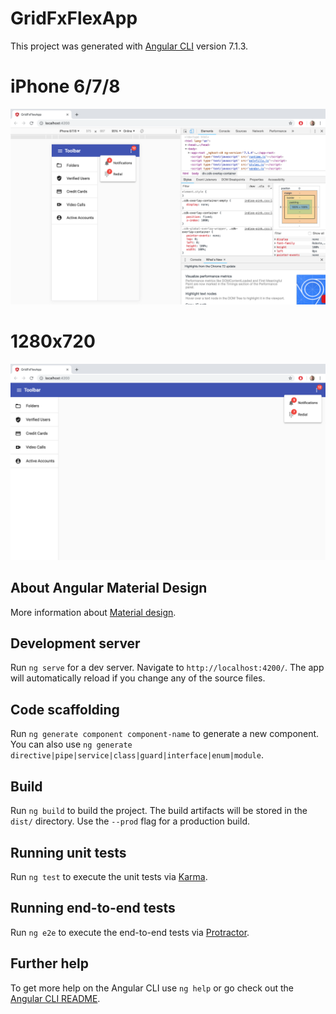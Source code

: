 # GridFxFlexApp

This project was generated with [Angular CLI](https://github.com/angular/angular-cli) version 7.1.3.

# iPhone 6/7/8
![Alt text](https://github.com/sercanparker/Angular-Samples/blob/master/Grid-FxFlex-App/src/assets/iphone6:7:8.png "Test Execution")

# 1280x720
![Alt text](https://github.com/sercanparker/Angular-Samples/blob/master/Grid-FxFlex-App/src/assets/1280x720.png "Test Execution")


## About Angular Material Design

More information about [Material design](https://material.angular.io/).

## Development server

Run `ng serve` for a dev server. Navigate to `http://localhost:4200/`. The app will automatically reload if you change any of the source files.

## Code scaffolding

Run `ng generate component component-name` to generate a new component. You can also use `ng generate directive|pipe|service|class|guard|interface|enum|module`.

## Build

Run `ng build` to build the project. The build artifacts will be stored in the `dist/` directory. Use the `--prod` flag for a production build.

## Running unit tests

Run `ng test` to execute the unit tests via [Karma](https://karma-runner.github.io).

## Running end-to-end tests

Run `ng e2e` to execute the end-to-end tests via [Protractor](http://www.protractortest.org/).

## Further help

To get more help on the Angular CLI use `ng help` or go check out the [Angular CLI README](https://github.com/angular/angular-cli/blob/master/README.md).
